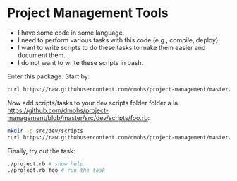 # Project Management Tools

- I have some code in some language.
- I need to perform various tasks with this code (e.g., compile, deploy).
- I want to write scripts to do these tasks to make them easier and document them.
- I do not want to write these scripts in bash.

Enter this package. Start by:

```bash
curl https://raw.githubusercontent.com/dmohs/project-management/master/project.rb -O && chmod +x project.rb
```

Now add scripts/tasks to your dev scripts folder folder a la https://github.com/dmohs/project-management/blob/master/src/dev/scripts/foo.rb:

```bash
mkdir -p src/dev/scripts
curl https://raw.githubusercontent.com/dmohs/project-management/master/src/dev/scripts/foo.rb > src/dev/scripts/foo.rb
```

Finally, try out the task:
```bash
./project.rb # show help
./project.rb foo # run the task
```
